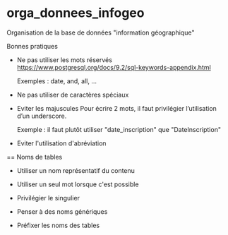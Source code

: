 # orga_donnees_infogeo
Organisation de la base de données "information géographique"


Bonnes pratiques

* Ne pas utiliser les mots réservés
    https://www.postgresql.org/docs/9.2/sql-keywords-appendix.html
    
    Exemples : date, and, all, ...

* Ne pas utiliser de caractères spéciaux

* Eviter les majuscules
    Pour écrire 2 mots, il faut privilégier l’utilisation d’un underscore. 
    
    Exemple : il faut plutôt utiliser "date_inscription" que "DateInscription"
    
* Eviter l'utilisation d'abréviation 


== Noms de tables

* Utiliser un nom représentatif du contenu

* Utiliser un seul mot lorsque c'est possible

* Privilégier le singulier

* Penser à des noms génériques

* Préfixer les noms des tables
